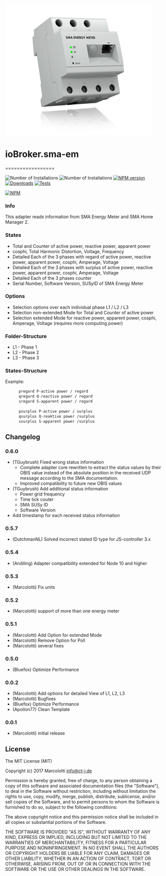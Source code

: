 ![Logo](admin/sma-em.png)
# ioBroker.sma-em
=================

![Number of Installations](http://iobroker.live/badges/sma-em-installed.svg) ![Number of Installations](http://iobroker.live/badges/sma-em-stable.svg) [![NPM version](http://img.shields.io/npm/v/iobroker.sma-em.svg)](https://www.npmjs.com/package/iobroker.sma-em)
[![Downloads](https://img.shields.io/npm/dm/iobroker.sma-em.svg)](https://www.npmjs.com/package/iobroker.sma-em)
[![Tests](https://travis-ci.org/CTJaeger/ioBroker.sma-em.svg?branch=master)](https://travis-ci.org/CTJaeger/ioBroker.sma-em)

[![NPM](https://nodei.co/npm/iobroker.sma-em.png?downloads=true)](https://nodei.co/npm/iobroker.sma-em/)

### Info
This adapter reads information from SMA Energy Meter and SMA Home Manager 2.

### States
- Total and Counter of active power, reactive power, apparent power
- cosphi, Total Harmonic Distortion, Voltage, Frequency
- Detailed Each of the 3 phases with regard of active power, reactive power, apparent power, cosphi, Amperage, Voltage
- Detailed Each of the 3 phases with surplus of active power, reactive power, apparent power, cosphi, Amperage, Voltage
- Detailed Each of the 3 phases counter
- Serial Number, Software Version, SUSyID of SMA Energy Meter

### Options
- Selection options over each individual phase L1 / L2 / L3
- Selection non-extended Mode for Total and Counter of active power
- Selection extended Mode for reactive power, apparent power, cosphi, Amperage, Voltage (requires more computing power)

### Folder-Structure

- L1 - Phase 1
- L2 - Phase 2
- L3 - Phase 3

### States-Structure

Example:  

          pregard P-active power / regard 
          qregard Q-reactive power / regard
          sregard S-apparent power / regard
         
          psurplus P-active power / surplus
          qsurplus Q-reaktive power /surplus
          ssurplus S-apparent power /surplus
        
## Changelog
### 0.6.0
* (TGuybrush) Fixed wrong status information 
  * Complete adapter core rewritten to extract the status values by their OBIS value instead of the absolute position in the received UDP message according to the SMA documentation.
  *  Improved compatibility to future new OBIS values
* (TGuybrush) Add additional status information
  * Power grid frequency
  * Time tick couter
  * SMA SUSy ID
  * Software Version
* Add timestamp for each received status information

### 0.5.7
* (DutchmanNL) Solved incorrect stated ID type for JS-controller 3.x

### 0.5.4
* (Andiling) Adapter compatibility extended for Node 10 and higher

### 0.5.3
* (Marcolotti) Fix units 

### 0.5.2
* (Marcolotti) support of more than one energy meter 

### 0.5.1
* (Marcolotti) Add Option for extended Mode
* (Marcolotti) Remove Option for Poll
* (Marcolotti) several fixes

### 0.5.0
* (Bluefox) Optimize Performance

### 0.0.2
* (Marcolotti) Add options for detailed View of L1, L2, L3
* (Marcolotti) Bugfixes
* (Bluefox) Optimize Performance
* (Apollon77) Clean Template

### 0.0.1
* (Marcolotti) initial release

## License
The MIT License (MIT)

Copyright (c) 2017 Marcolotti <info@ct-j.de>

Permission is hereby granted, free of charge, to any person obtaining a copy
of this software and associated documentation files (the "Software"), to deal
in the Software without restriction, including without limitation the rights
to use, copy, modify, merge, publish, distribute, sublicense, and/or sell
copies of the Software, and to permit persons to whom the Software is
furnished to do so, subject to the following conditions:

The above copyright notice and this permission notice shall be included in
all copies or substantial portions of the Software.

THE SOFTWARE IS PROVIDED "AS IS", WITHOUT WARRANTY OF ANY KIND, EXPRESS OR
IMPLIED, INCLUDING BUT NOT LIMITED TO THE WARRANTIES OF MERCHANTABILITY,
FITNESS FOR A PARTICULAR PURPOSE AND NONINFRINGEMENT. IN NO EVENT SHALL THE
AUTHORS OR COPYRIGHT HOLDERS BE LIABLE FOR ANY CLAIM, DAMAGES OR OTHER
LIABILITY, WHETHER IN AN ACTION OF CONTRACT, TORT OR OTHERWISE, ARISING FROM,
OUT OF OR IN CONNECTION WITH THE SOFTWARE OR THE USE OR OTHER DEALINGS IN
THE SOFTWARE.
